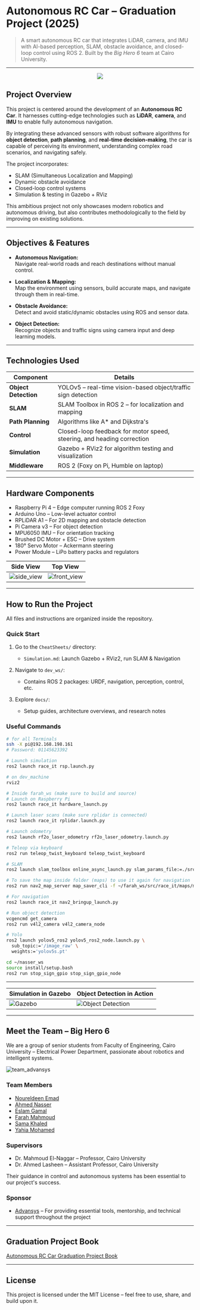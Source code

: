 
# Autonomous RC Car – Graduation Project (2025)

> A smart autonomous RC car that integrates LiDAR, camera, and IMU with AI-based perception, SLAM, obstacle avoidance, and closed-loop control using ROS 2. Built by the *Big Hero 6* team at Cairo University.

---
<p align="center">
  <img src="media/VID-20250627-WA0000-ezgif.com-optimize.gif">
</p>


## Project Overview

This project is centered around the development of an **Autonomous RC Car**. It harnesses cutting-edge technologies such as **LiDAR**, **camera**, and **IMU** to enable fully autonomous navigation.

By integrating these advanced sensors with robust software algorithms for **object detection**, **path planning**, and **real-time decision-making**, the car is capable of perceiving its environment, understanding complex road scenarios, and navigating safely.

The project incorporates:
- SLAM (Simultaneous Localization and Mapping)
- Dynamic obstacle avoidance
- Closed-loop control systems
- Simulation & testing in Gazebo + RViz

This ambitious project not only showcases modern robotics and autonomous driving, but also contributes methodologically to the field by improving on existing solutions.

---

## Objectives & Features

- **Autonomous Navigation:**  
  Navigate real-world roads and reach destinations without manual control.

- **Localization & Mapping:**  
  Map the environment using sensors, build accurate maps, and navigate through them in real-time.

- **Obstacle Avoidance:**  
  Detect and avoid static/dynamic obstacles using ROS and sensor data.

- **Object Detection:**  
  Recognize objects and traffic signs using camera input and deep learning models.

---

## Technologies Used

| Component           | Details                                                                 |
|---------------------|-------------------------------------------------------------------------|
| **Object Detection** | YOLOv5 – real-time vision-based object/traffic sign detection           |
| **SLAM**             | SLAM Toolbox in ROS 2 – for localization and mapping                    |
| **Path Planning**    | Algorithms like A* and Dijkstra's                                      |
| **Control**          | Closed-loop feedback for motor speed, steering, and heading correction |
| **Simulation**       | Gazebo + RViz2 for algorithm testing and visualization                  |
| **Middleware**       | ROS 2 (Foxy on Pi, Humble on laptop)                                    |

---

## Hardware Components

- Raspberry Pi 4 – Edge computer running ROS 2 Foxy  
- Arduino Uno – Low-level actuator control  
- RPLiDAR A1 – For 2D mapping and obstacle detection  
- Pi Camera v3 – For object detection  
- MPU6050 IMU – For orientation tracking  
- Brushed DC Motor + ESC – Drive system  
- 180° Servo Motor – Ackermann steering  
- Power Module – LiPo battery packs and regulators  

| Side View | Top View |
|----------------------|----------------------------|
| ![side_view](media/1751475549894.jpg) | ![front_view](media/1751475549913.jpg) |

---

## How to Run the Project

All files and instructions are organized inside the repository.

### Quick Start

1. Go to the `CheatSheets/` directory:
   - `Simulation.md`: Launch Gazebo + RViz2, run SLAM & Navigation

2. Navigate to `dev_ws/`:
   - Contains ROS 2 packages: URDF, navigation, perception, control, etc.

3. Explore `docs/`:
   - Setup guides, architecture overviews, and research notes

### Useful Commands

```bash
# for all Terminals 
ssh -X pi@192.168.198.161
# Password: 01145623392

# Launch simulation
ros2 launch race_it rsp.launch.py

# on dev_machine
rviz2

# Inside farah_ws (make sure to build and source)
# Launch on Raspberry Pi
ros2 launch race_it hardware_launch.py

# Launch laser scans (make sure rplidar is connected)
ros2 launch race_it rplidar.launch.py

# Launch odometry
ros2 launch rf2o_laser_odometry rf2o_laser_odometry.launch.py

# Teleop via keyboard
ros2 run teleop_twist_keyboard teleop_twist_keyboard

# SLAM
ros2 launch slam_toolbox online_async_launch.py slam_params_file:=./src/articubot_one/config/mapper_params_online_async.yaml use_sim_time:=false

# To save the map inside folder (maps) to use it again for navigation
ros2 run nav2_map_server map_saver_cli -f ~/farah_ws/src/race_it/maps/my_map

# For navigation
ros2 launch race_it nav2_bringup_launch.py

# Run object detection
vcgencmd get_camera
ros2 run v4l2_camera v4l2_camera_node

# Yolo
ros2 launch yolov5_ros2 yolov5_ros2_node.launch.py \
  sub_topic:='/image_raw' \
  weights:='yolov5s.pt'

cd ~/nasser_ws
source install/setup.bash
ros2 run stop_sign_gpio stop_sign_gpio_node

```

---

| Simulation in Gazebo | Object Detection in Action |
|----------------------|----------------------------|
| ![Gazebo](https://www.clearpathrobotics.com/assets/guides/kinetic/warthog/_images/warthog_gazebo.png) | ![Object Detection](https://kajabi-storefronts-production.kajabi-cdn.com/kajabi-storefronts-production/file-uploads/blogs/22606/images/1446e76-f181-6047-4e73-8d8ba3c6a50e_object_detection_1.webp) |


---

## Meet the Team – Big Hero 6

We are a group of senior students from Faculty of Engineering, Cairo University – Electrical Power Department, passionate about robotics and intelligent systems.

![team_advansys](media/advansys.jpg)

### Team Members

- [Noureldeen Emad](https://www.linkedin.com/in/nourelboghdady/)  
- [Ahmed Nasser](https://www.linkedin.com/in/ahmed-nasser-42063b273/)
- [Eslam Gamal](https://www.linkedin.com/in/eslamgamal7/)
- [Farah Mahmoud](https://www.linkedin.com/in/farahmahmoud/)
- [Sama Khaled](https://www.linkedin.com/in/sama-khaled-6b549b275/)
- [Yahia Mohamed](https://www.linkedin.com/in/yehiasanusi/)

### Supervisors

- Dr. Mahmoud El-Naggar – Professor, Cairo University  
- Dr. Ahmed Lasheen – Assistant Professor, Cairo University  

Their guidance in control and autonomous systems has been essential to our project's success.

### Sponsor

- [Advansys](https://www.linkedin.com/company/advansys-esc/posts/?feedView=all) – For providing essential tools, mentorship, and technical support throughout the project

---

## Graduation Project Book

[Autonomous RC Car Graduation Project Book](https://drive.google.com/file/d/1HDqRIhTk7gE69-a77daM7_l8JCDMjveK/view?usp=sharing)

---

## License

This project is licensed under the MIT License – feel free to use, share, and build upon it.
